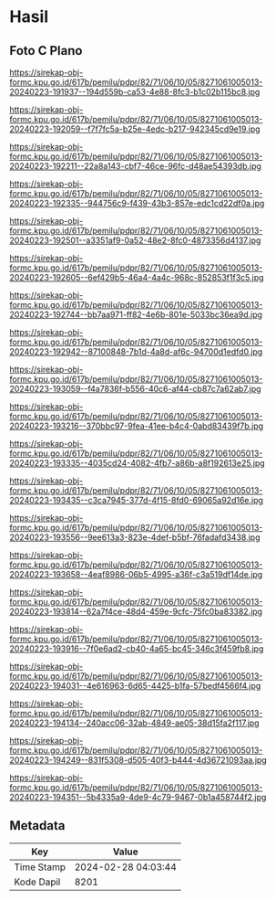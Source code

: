 # Hasil

## Foto C Plano

https://sirekap-obj-formc.kpu.go.id/617b/pemilu/pdpr/82/71/06/10/05/8271061005013-20240223-191937--194d559b-ca53-4e88-8fc3-b1c02b115bc8.jpg

https://sirekap-obj-formc.kpu.go.id/617b/pemilu/pdpr/82/71/06/10/05/8271061005013-20240223-192059--f7f7fc5a-b25e-4edc-b217-942345cd9e19.jpg

https://sirekap-obj-formc.kpu.go.id/617b/pemilu/pdpr/82/71/06/10/05/8271061005013-20240223-192211--22a8a143-cbf7-46ce-96fc-d48ae54393db.jpg

https://sirekap-obj-formc.kpu.go.id/617b/pemilu/pdpr/82/71/06/10/05/8271061005013-20240223-192335--944756c9-f439-43b3-857e-edc1cd22df0a.jpg

https://sirekap-obj-formc.kpu.go.id/617b/pemilu/pdpr/82/71/06/10/05/8271061005013-20240223-192501--a3351af9-0a52-48e2-8fc0-4873356d4137.jpg

https://sirekap-obj-formc.kpu.go.id/617b/pemilu/pdpr/82/71/06/10/05/8271061005013-20240223-192605--6ef429b5-46a4-4a4c-968c-852853f1f3c5.jpg

https://sirekap-obj-formc.kpu.go.id/617b/pemilu/pdpr/82/71/06/10/05/8271061005013-20240223-192744--bb7aa971-ff82-4e6b-801e-5033bc36ea9d.jpg

https://sirekap-obj-formc.kpu.go.id/617b/pemilu/pdpr/82/71/06/10/05/8271061005013-20240223-192942--87100848-7b1d-4a8d-af6c-94700d1edfd0.jpg

https://sirekap-obj-formc.kpu.go.id/617b/pemilu/pdpr/82/71/06/10/05/8271061005013-20240223-193059--f4a7836f-b556-40c6-af44-cb87c7a62ab7.jpg

https://sirekap-obj-formc.kpu.go.id/617b/pemilu/pdpr/82/71/06/10/05/8271061005013-20240223-193216--370bbc97-9fea-41ee-b4c4-0abd83439f7b.jpg

https://sirekap-obj-formc.kpu.go.id/617b/pemilu/pdpr/82/71/06/10/05/8271061005013-20240223-193335--4035cd24-4082-4fb7-a86b-a8f192613e25.jpg

https://sirekap-obj-formc.kpu.go.id/617b/pemilu/pdpr/82/71/06/10/05/8271061005013-20240223-193435--c3ca7945-377d-4f15-8fd0-69065a92d16e.jpg

https://sirekap-obj-formc.kpu.go.id/617b/pemilu/pdpr/82/71/06/10/05/8271061005013-20240223-193556--9ee613a3-823e-4def-b5bf-76fadafd3438.jpg

https://sirekap-obj-formc.kpu.go.id/617b/pemilu/pdpr/82/71/06/10/05/8271061005013-20240223-193658--4eaf8986-06b5-4995-a36f-c3a519df14de.jpg

https://sirekap-obj-formc.kpu.go.id/617b/pemilu/pdpr/82/71/06/10/05/8271061005013-20240223-193814--62a7f4ce-48d4-459e-9cfc-75fc0ba83382.jpg

https://sirekap-obj-formc.kpu.go.id/617b/pemilu/pdpr/82/71/06/10/05/8271061005013-20240223-193916--7f0e6ad2-cb40-4a65-bc45-346c3f459fb8.jpg

https://sirekap-obj-formc.kpu.go.id/617b/pemilu/pdpr/82/71/06/10/05/8271061005013-20240223-194031--4e616963-6d65-4425-b1fa-57bedf4566f4.jpg

https://sirekap-obj-formc.kpu.go.id/617b/pemilu/pdpr/82/71/06/10/05/8271061005013-20240223-194134--240acc06-32ab-4849-ae05-38d15fa2f117.jpg

https://sirekap-obj-formc.kpu.go.id/617b/pemilu/pdpr/82/71/06/10/05/8271061005013-20240223-194249--831f5308-d505-40f3-b444-4d36721093aa.jpg

https://sirekap-obj-formc.kpu.go.id/617b/pemilu/pdpr/82/71/06/10/05/8271061005013-20240223-194351--5b4335a9-4de9-4c79-9467-0b1a458744f2.jpg


## Metadata

| Key        | Value               |
| ---------- | ------------------- |
| Time Stamp | 2024-02-28 04:03:44 |
| Kode Dapil | 8201                |



